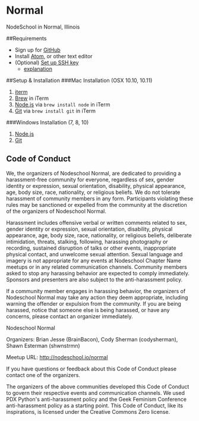 # Normal
NodeSchool in Normal, Illinois

##Requirements
 - Sign up for [GitHub](https://github.com)
 - Install [Atom](https://atom.io/), or other text editor
 - (Optional) [Set up SSH key](https://help.github.com/articles/generating-ssh-keys/)
   - [explanation](https://youtu.be/U62S8SchxX4)

##Setup & Installation
###Mac Installation (OSX 10.10, 10.11)
 1. [iterm](https://www.iterm2.com/)
 2. [Brew](http://brew.sh/) in iTerm
 3. [Node.js](https://nodejs.org/en/) via `brew install node` in iTerm
 4. [Git](https://git-scm.com/) via `brew install git` in iTerm

###Windows Installation (7, 8, 10)
 1. [Node.js](https://nodejs.org/en/)
 2. [Git](https://git-scm.com/)

## Code of Conduct
We, the organizers of Nodeschool Normal, are dedicated to providing a harassment-free community for everyone, regardless of sex, gender identity or expression, sexual orientation, disability, physical appearance, age, body size, race, nationality, or religious beliefs. We do not tolerate harassment of community members in any form. Participants violating these rules may be sanctioned or expelled from the community at the discretion of the organizers of Nodeschool Normal.

Harassment includes offensive verbal or written comments related to sex, gender identity or expression, sexual orientation, disability, physical appearance, age, body size, race, nationality, or religious beliefs, deliberate intimidation, threats, stalking, following, harassing photography or recording, sustained disruption of talks or other events, inappropriate physical contact, and unwelcome sexual attention. Sexual language and imagery is not appropriate for any events at Nodeschool Chapter Name meetups or in any related communication channels. Community members asked to stop any harassing behavior are expected to comply immediately. Sponsors and presenters are also subject to the anti-harassment policy.

If a community member engages in harassing behavior, the organizers of Nodeschool Normal may take any action they deem appropriate, including warning the offender or expulsion from the community. If you are being harassed, notice that someone else is being harassed, or have any concerns, please contact an organizer immediately.

Nodeschool Normal

Organizers: Brian Jesse (BrainBacon), Cody Sherman (codysherman), Shawn Esterman (shwnstrmn)

Meetup URL: http://nodeschool.io/normal

If you have questions or feedback about this Code of Conduct please contact one of the organizers.

The organizers of the above communities developed this Code of Conduct to govern their respective events and communication channels. We used PDX Python's anti-harassment policy and the Geek Feminism Conference anti-harassment policy as a starting point. This Code of Conduct, like its inspirations, is licensed under the Creative Commons Zero license.
